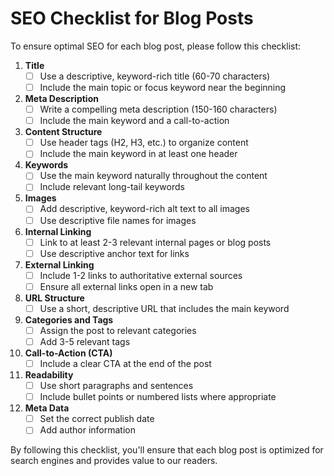# SEO Checklist for Blog Posts

To ensure optimal SEO for each blog post, please follow this checklist:

1. **Title**
   - [ ] Use a descriptive, keyword-rich title (60-70 characters)
   - [ ] Include the main topic or focus keyword near the beginning

2. **Meta Description**
   - [ ] Write a compelling meta description (150-160 characters)
   - [ ] Include the main keyword and a call-to-action

3. **Content Structure**
   - [ ] Use header tags (H2, H3, etc.) to organize content
   - [ ] Include the main keyword in at least one header

4. **Keywords**
   - [ ] Use the main keyword naturally throughout the content
   - [ ] Include relevant long-tail keywords

5. **Images**
   - [ ] Add descriptive, keyword-rich alt text to all images
   - [ ] Use descriptive file names for images

6. **Internal Linking**
   - [ ] Link to at least 2-3 relevant internal pages or blog posts
   - [ ] Use descriptive anchor text for links

7. **External Linking**
   - [ ] Include 1-2 links to authoritative external sources
   - [ ] Ensure all external links open in a new tab

8. **URL Structure**
   - [ ] Use a short, descriptive URL that includes the main keyword

9. **Categories and Tags**
   - [ ] Assign the post to relevant categories
   - [ ] Add 3-5 relevant tags

10. **Call-to-Action (CTA)**
    - [ ] Include a clear CTA at the end of the post

11. **Readability**
    - [ ] Use short paragraphs and sentences
    - [ ] Include bullet points or numbered lists where appropriate

12. **Meta Data**
    - [ ] Set the correct publish date
    - [ ] Add author information

By following this checklist, you'll ensure that each blog post is optimized for search engines and provides value to our readers.
